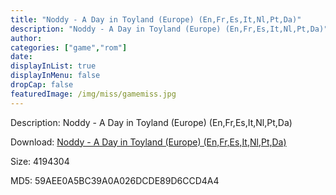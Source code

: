 ```yaml
---
title: "Noddy - A Day in Toyland (Europe) (En,Fr,Es,It,Nl,Pt,Da)"
description: "Noddy - A Day in Toyland (Europe) (En,Fr,Es,It,Nl,Pt,Da)"
author: 
categories: ["game","rom"]
date: 
displayInList: true
displayInMenu: false
dropCap: false
featuredImage: /img/miss/gamemiss.jpg
---
```


Description: Noddy - A Day in Toyland (Europe) (En,Fr,Es,It,Nl,Pt,Da)

Download: <a style="text-decoration:underline;" href="https://mega.nz/#!qaZ2nApS!GNZZYhcuacOE7yV1d2ffH9vuXYYYOw1xrkCRUqdYl_E" target = "_blank" rel = "nofollow" > Noddy - A Day in Toyland (Europe) (En,Fr,Es,It,Nl,Pt,Da)</a>

Size: 4194304

MD5: 59AEE0A5BC39A0A026DCDE89D6CCD4A4

